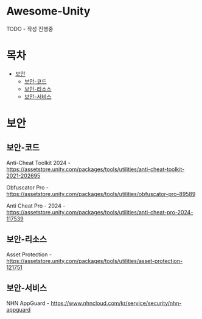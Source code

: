 # Awesome-Unity

TODO - 작성 진행중

# 목차

- [보안](#보안)
    - [보안-코드](#보안-코드)
    - [보안-리소스](#보안-리소스)
    - [보안-서비스](#보안-서비스)
      
# 보안

## 보안-코드

Anti-Cheat Toolkit 2024 - https://assetstore.unity.com/packages/tools/utilities/anti-cheat-toolkit-2021-202695

Obfuscator Pro - https://assetstore.unity.com/packages/tools/utilities/obfuscator-pro-89589

Anti Cheat Pro - 2024 - https://assetstore.unity.com/packages/tools/utilities/anti-cheat-pro-2024-117539

## 보안-리소스

Asset Protection - https://assetstore.unity.com/packages/tools/utilities/asset-protection-121751

## 보안-서비스

NHN AppGuard - https://www.nhncloud.com/kr/service/security/nhn-appguard
